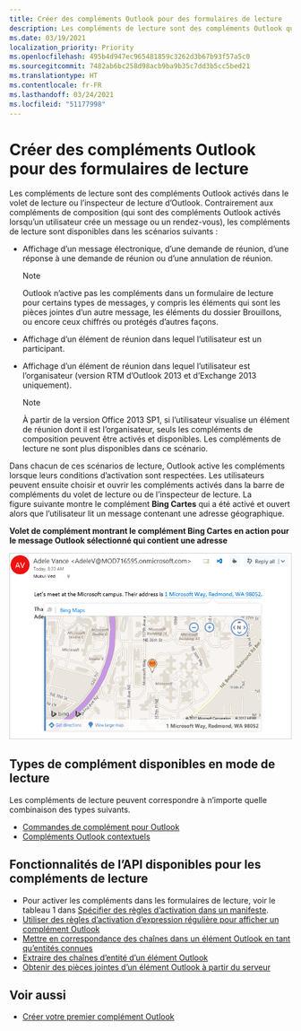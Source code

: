 ```yaml
---
title: Créer des compléments Outlook pour des formulaires de lecture
description: Les compléments de lecture sont des compléments Outlook qui sont activés dans le volet de lecture ou l’inspecteur de lecture dans Outlook.
ms.date: 03/19/2021
localization_priority: Priority
ms.openlocfilehash: 495b4d947ec965481859c3262d3b67b93f57a5c0
ms.sourcegitcommit: 7482ab6bc258d98acb9ba9b35c7dd3b5cc5bed21
ms.translationtype: HT
ms.contentlocale: fr-FR
ms.lasthandoff: 03/24/2021
ms.locfileid: "51177998"
---
```

# <a name="create-outlook-add-ins-for-read-forms"></a>Créer des compléments Outlook pour des formulaires de lecture

Les compléments de lecture sont des compléments Outlook activés dans le volet de lecture ou l’inspecteur de lecture d’Outlook. Contrairement aux compléments de composition (qui sont des compléments Outlook activés lorsqu’un utilisateur crée un message ou un rendez-vous), les compléments de lecture sont disponibles dans les scénarios suivants :

- Affichage d’un message électronique, d’une demande de réunion, d’une réponse à une demande de réunion ou d’une annulation de réunion.

   > [!NOTE]
   > Outlook n’active pas les compléments dans un formulaire de lecture pour certains types de messages, y compris les éléments qui sont les pièces jointes d’un autre message, les éléments du dossier Brouillons, ou encore ceux chiffrés ou protégés d’autres façons.

- Affichage d’un élément de réunion dans lequel l’utilisateur est un participant.

- Affichage d’un élément de réunion dans lequel l’utilisateur est l’organisateur (version RTM d’Outlook 2013 et d’Exchange 2013 uniquement).

   > [!NOTE]
   > À partir de la version Office 2013 SP1, si l’utilisateur visualise un élément de réunion dont il est l’organisateur, seuls les compléments de composition peuvent être activés et disponibles. Les compléments de lecture ne sont plus disponibles dans ce scénario.

Dans chacun de ces scénarios de lecture, Outlook active les compléments lorsque leurs conditions d’activation sont respectées. Les utilisateurs peuvent ensuite choisir et ouvrir les compléments activés dans la barre de compléments du volet de lecture ou de l’inspecteur de lecture. La figure suivante montre le complément **Bing Cartes** qui a été activé et ouvert alors que l’utilisateur lit un message contenant une adresse géographique.

**Volet de complément montrant le complément Bing Cartes en action pour le message Outlook sélectionné qui contient une adresse**

![Application de messagerie avec carte Bing dans Outlook](../images/outlook-detected-entity-card.png)

## <a name="types-of-add-ins-available-in-read-mode"></a>Types de complément disponibles en mode de lecture

Les compléments de lecture peuvent correspondre à n’importe quelle combinaison des types suivants.

- [Commandes de complément pour Outlook](add-in-commands-for-outlook.md)
- [Compléments Outlook contextuels](contextual-outlook-add-ins.md)

## <a name="api-features-available-to-read-add-ins"></a>Fonctionnalités de l’API disponibles pour les compléments de lecture

- Pour activer les compléments dans les formulaires de lecture, voir le tableau 1 dans [Spécifier des règles d’activation dans un manifeste](activation-rules.md#specify-activation-rules-in-a-manifest).
- [Utiliser des règles d’activation d’expression régulière pour afficher un complément Outlook](use-regular-expressions-to-show-an-outlook-add-in.md)
- [Mettre en correspondance des chaînes dans un élément Outlook en tant qu’entités connues](match-strings-in-an-item-as-well-known-entities.md)
- [Extraire des chaînes d’entité d’un élément Outlook](extract-entity-strings-from-an-item.md)
- [Obtenir des pièces jointes d’un élément Outlook à partir du serveur](get-attachments-of-an-outlook-item.md)

## <a name="see-also"></a>Voir aussi

- [Créer votre premier complément Outlook](../quickstarts/outlook-quickstart.md)
